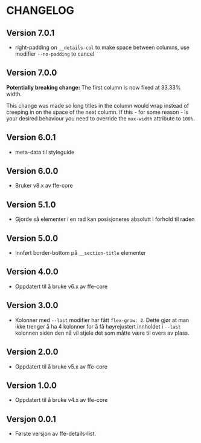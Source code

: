 # CHANGELOG

## Version 7.0.1
* right-padding on `__details-col` to make space between columns, use modifier `--no-padding` to cancel

## Version 7.0.0

**Potentially breaking change:** The first column is now fixed at 33.33% width.

This change was made so long titles in the column would wrap instead of creeping
in on the space of the next column. If this - for some reason - is your desired
behaviour you need to override the `max-width` attribute to `100%`.

## Version 6.0.1
* meta-data til styleguide

## Version 6.0.0
* Bruker v8.x av ffe-core

## Version 5.1.0
* Gjorde så elementer i en rad kan posisjoneres absolutt i forhold til raden

## Version 5.0.0
* Innført border-bottom på `__section-title` elementer

## Version 4.0.0
* Oppdatert til å bruke v6.x av ffe-core

## Version 3.0.0
* Kolonner med `--last` modifier har fått `flex-grow: 2`. Dette gjør at man ikke trenger å ha 4 kolonner for å få høyrejustert innholdet i `--last` kolonnen siden den nå vil stjele det som måtte være til overs av plass.

## Version 2.0.0
* Oppdatert til å bruke v5.x av ffe-core

## Version 1.0.0
* Oppdatert til å bruke v4.x av ffe-core

## Versjon 0.0.1
* Første versjon av ffe-details-list.
